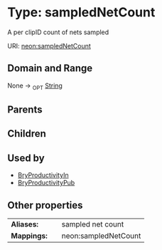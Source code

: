 
# Type: sampledNetCount


A per clipID count of nets sampled

URI: [neon:sampledNetCount](https://data.neonscience.org/sampledNetCount)


## Domain and Range

None ->  <sub>OPT</sub> [String](types/String.md)

## Parents


## Children


## Used by

 * [BryProductivityIn](BryProductivityIn.md)
 * [BryProductivityPub](BryProductivityPub.md)

## Other properties

|  |  |  |
| --- | --- | --- |
| **Aliases:** | | sampled net count |
| **Mappings:** | | neon:sampledNetCount |

